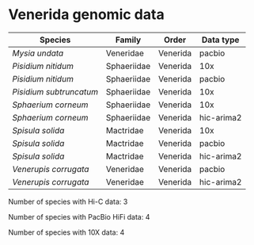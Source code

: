 # Venerida genomic data

| Species | Family | Order | Data type |
| -- | --- | --- | --- |
| *Mysia undata* | Veneridae | Venerida | pacbio |
| *Pisidium nitidum* | Sphaeriidae | Venerida | 10x |
| *Pisidium nitidum* | Sphaeriidae | Venerida | pacbio |
| *Pisidium subtruncatum* | Sphaeriidae | Venerida | 10x |
| *Sphaerium corneum* | Sphaeriidae | Venerida | 10x |
| *Sphaerium corneum* | Sphaeriidae | Venerida | hic-arima2 |
| *Spisula solida* | Mactridae | Venerida | 10x |
| *Spisula solida* | Mactridae | Venerida | pacbio |
| *Spisula solida* | Mactridae | Venerida | hic-arima2 |
| *Venerupis corrugata* | Veneridae | Venerida | pacbio |
| *Venerupis corrugata* | Veneridae | Venerida | hic-arima2 |

Number of species with Hi-C data: 3

Number of species with PacBio HiFi data: 4

Number of species with 10X data: 4
